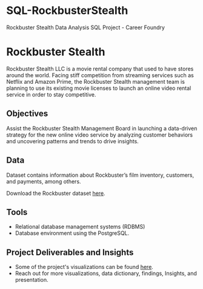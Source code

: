 # SQL-RockbusterStealth
Rockbuster Stealth Data Analysis SQL Project - Career Foundry

# Rockbuster Stealth
Rockbuster Stealth LLC is a movie rental company that used to have stores around the
world. Facing stiff competition from streaming services such as Netflix and Amazon Prime,
the Rockbuster Stealth management team is planning to use its existing movie licenses to
launch an online video rental service in order to stay competitive.

## Objectives
Assist the Rockbuster Stealth Management Board in launching a data-driven strategy for the new online video service by analyzing customer behaviors and uncovering patterns and trends to drive insights.

## Data
Dataset contains information about Rockbuster’s film inventory, customers, and payments, among others.

Download the Rockbuster dataset [here](http://www.postgresqltutorial.com/wp-content/uploads/2019/05/dvdrental.zip).

## Tools
* Relational database management systems (RDBMS)
* Database environment using the PostgreSQL.

## Project Deliverables and Insights
* Some of the project's visualizations can be found [here](https://public.tableau.com/views/Task10_17311786944560/Q3Q4?:language=en-US&:sid=&:redirect=auth&:display_count=n&:origin=viz_share_link).
* Reach out for more visualizations, data dictionary, findings, Insights, and presentation.
